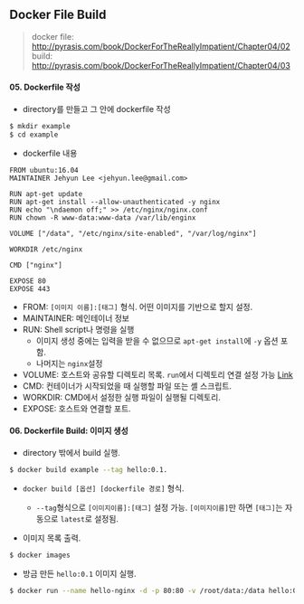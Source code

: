## Docker File Build
> docker file: http://pyrasis.com/book/DockerForTheReallyImpatient/Chapter04/02
> build: http://pyrasis.com/book/DockerForTheReallyImpatient/Chapter04/03

#### 05. Dockerfile 작성
- directory를 만들고 그 안에 dockerfile 작성  
```bash
$ mkdir example
$ cd example
```

- dockerfile 내용
```
FROM ubuntu:16.04
MAINTAINER Jehyun Lee <jehyun.lee@gmail.com>

RUN apt-get update
RUN apt-get install --allow-unauthenticated -y nginx
RUN echo "\ndaemon off;" >> /etc/nginx/nginx.conf
RUN chown -R www-data:www-data /var/lib/enginx

VOLUME ["/data", "/etc/nginx/site-enabled", "/var/log/nginx"]

WORKDIR /etc/nginx

CMD ["nginx"]

EXPOSE 80
EXPOSE 443
```
* FROM: `[이미지 이름]:[태그]` 형식. 어떤 이미지를 기반으로 할지 설정.
* MAINTAINER: 메인테이너 정보
* RUN: Shell script나 명령을 실행  
  * 이미지 생성 중에는 입력을 받을 수 없으므로 `apt-get install`에 `-y` 옵션 포함.  
  * 나머지는 `nginx`설정
* VOLUME: 호스트와 공유할 디렉토리 목록. `run`에서 디렉토리 연결 설정 가능 [Link](https://github.com/jehyunlee/code-snippet/blob/master/5_docker/01_basic.md#04-%EC%BB%A8%ED%85%8C%EC%9D%B4%EB%84%88-%EC%83%9D%EC%84%B1-docker-run)
* CMD: 컨테이너가 시작되었을 때 실행할 파일 또는 셸 스크립트.  
* WORKDIR: CMD에서 설정한 실행 파일이 실행될 디렉토리.  
* EXPOSE: 호스트와 연결할 포트.  

#### 06. Dockerfile Build: 이미지 생성
- directory 밖에서 build 실행.  
```bash
$ docker build example --tag hello:0.1.
```
- `docker build [옵션] [dockerfile 경로]` 형식.  
  - `--tag`형식으로 `[이미지이름]:[태그]` 설정 가능. `[이미지이름]`만 하면 `[태그]`는 자동으로 `latest`로 설정됨.  

- 이미지 목록 출력.  
```bash
$ docker images
```

- 방금 만든 `hello:0.1` 이미지 실행.  
```bash
$ docker run --name hello-nginx -d -p 80:80 -v /root/data:/data hello:0.1
```
